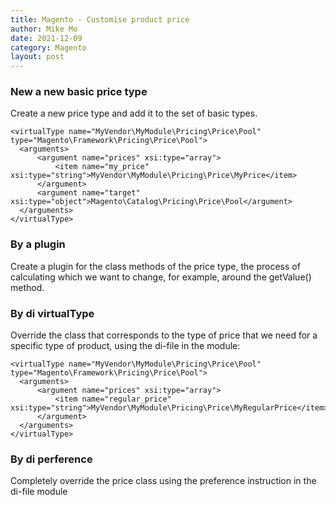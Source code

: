 ```yaml
---
title: Magento - Customise product price
author: Mike Mo
date: 2021-12-09
category: Magento
layout: post
---
```


### New a new basic price type

Create a new price type and add it to the set of basic types. 
```
<virtualType name="MyVendor\MyModule\Pricing\Price\Pool" type="Magento\Framework\Pricing\Price\Pool">
  <arguments>
      <argument name="prices" xsi:type="array">
          <item name="my_price" xsi:type="string">MyVendor\MyModule\Pricing\Price\MyPrice</item>
      </argument>
      <argument name="target" xsi:type="object">Magento\Catalog\Pricing\Price\Pool</argument>
  </arguments>
</virtualType>
```

### By a plugin
Create a plugin for the class methods of the price type, the process of calculating which we want to change, for example, around the getValue() method.

### By di virtualType
Override the class that corresponds to the type of price that we need for a specific type of product, using the di-file in the module:
```
<virtualType name="MyVendor\MyModule\Pricing\Price\Pool" type="Magento\Framework\Pricing\Price\Pool">
  <arguments>
      <argument name="prices" xsi:type="array">
          <item name="regular_price" xsi:type="string">MyVendor\MyModule\Pricing\Price\MyRegularPrice</item>
      </argument>
  </arguments>
</virtualType>
```

### By di perference
Completely override the price class using the preference instruction in the di-file module